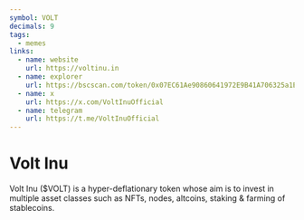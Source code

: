 ```yaml
---
symbol: VOLT
decimals: 9
tags:
  - memes
links:
  - name: website
    url: https://voltinu.in
  - name: explorer
    url: https://bscscan.com/token/0x07EC61Ae90860641972E9B41A706325a1E928BF8
  - name: x
    url: https://x.com/VoltInuOfficial
  - name: telegram
    url: https://t.me/VoltInuOfficial
---
```


# Volt Inu

Volt Inu ($VOLT) is a hyper-deflationary token whose aim is to invest in multiple asset classes such as NFTs, nodes, altcoins, staking & farming of stablecoins.
